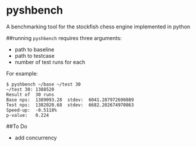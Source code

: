 # pyshbench
A benchmarking tool for the stockfish chess engine implemented in python

##running
`pyshbench` requires three arguments:
  - path to baseline
  - path to testcase
  - number of test runs for each

For example:  
```
$ pyshbench ~/base ~/test 30
~/test 30: 1388520
Result of  30 runs
Base nps:  1389093.28  stdev:  6041.287972690889
Test nps:  1382020.68  stdev:  6682.202674970863
Speed-up:  -0.5118%
p-value:   0.224
```

##To Do
  - add concurrency
